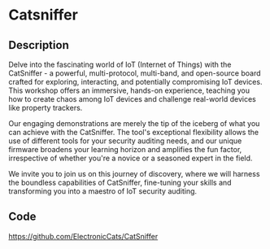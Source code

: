 # Catsniffer

## Description
Delve into the fascinating world of IoT (Internet of Things) with the CatSniffer - a powerful, multi-protocol, multi-band, and open-source board crafted for exploring, interacting, and potentially compromising IoT devices. This workshop offers an immersive, hands-on experience, teaching you how to create chaos among IoT devices and challenge real-world devices like property trackers.

Our engaging demonstrations are merely the tip of the iceberg of what you can achieve with the CatSniffer. The tool's exceptional flexibility allows the use of different tools for your security auditing needs, and our unique firmware broadens your learning horizon and amplifies the fun factor, irrespective of whether you're a novice or a seasoned expert in the field.

We invite you to join us on this journey of discovery, where we will harness the boundless capabilities of CatSniffer, fine-tuning your skills and transforming you into a maestro of IoT security auditing.

## Code
https://github.com/ElectronicCats/CatSniffer
